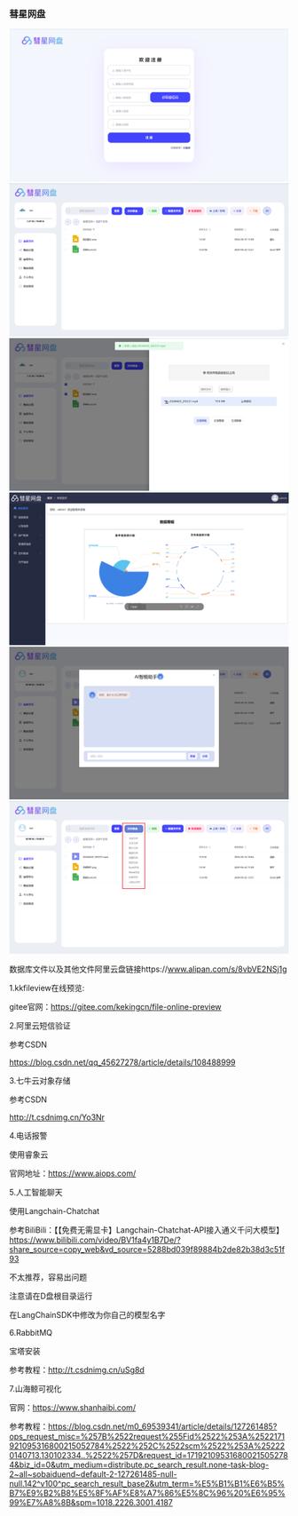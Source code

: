 ### 彗星网盘

![image](https://github.com/ComeTuan/comet-pan/blob/b58889ce526d642955d627a6a889eabe969c9b43/vue/src/assets/imgs/view1.png)
![image](https://github.com/ComeTuan/comet-pan/blob/b58889ce526d642955d627a6a889eabe969c9b43/vue/src/assets/imgs/view2.png)
![image](https://github.com/ComeTuan/comet-pan/blob/b58889ce526d642955d627a6a889eabe969c9b43/vue/src/assets/imgs/view3.png)
![image](https://github.com/ComeTuan/comet-pan/blob/b58889ce526d642955d627a6a889eabe969c9b43/vue/src/assets/imgs/view4.png)
![image](https://github.com/ComeTuan/comet-pan/blob/b58889ce526d642955d627a6a889eabe969c9b43/vue/src/assets/imgs/view5.png)
![image](https://github.com/ComeTuan/comet-pan/blob/b58889ce526d642955d627a6a889eabe969c9b43/vue/src/assets/imgs/view6.png)



数据库文件以及其他文件阿里云盘链接https://www.alipan.com/s/8vbVE2NSj1g

1.kkfileview在线预览:

gitee官网：https://gitee.com/kekingcn/file-online-preview

2.阿里云短信验证

参考CSDN

https://blog.csdn.net/qq_45627278/article/details/108488999

3.七牛云对象存储

参考CSDN

http://t.csdnimg.cn/Yo3Nr

4.电话报警

使用睿象云

官网地址：https://www.aiops.com/

5.人工智能聊天

使用Langchain-Chatchat

参考BiliBili：【【免费无需显卡】Langchain-Chatchat-API接入通义千问大模型】 https://www.bilibili.com/video/BV1fa4y1B7De/?share_source=copy_web&vd_source=5288bd039f89884b2de82b38d3c51f93

不太推荐，容易出问题

注意请在D盘根目录运行

在LangChainSDK中修改为你自己的模型名字

6.RabbitMQ

宝塔安装

参考教程：http://t.csdnimg.cn/uSg8d

7.山海鲸可视化

官网：https://www.shanhaibi.com/

参考教程：https://blog.csdn.net/m0_69539341/article/details/127261485?ops_request_misc=%257B%2522request%255Fid%2522%253A%2522171921095316800215052784%2522%252C%2522scm%2522%253A%252220140713.130102334..%2522%257D&request_id=171921095316800215052784&biz_id=0&utm_medium=distribute.pc_search_result.none-task-blog-2~all~sobaiduend~default-2-127261485-null-null.142^v100^pc_search_result_base2&utm_term=%E5%B1%B1%E6%B5%B7%E9%B2%B8%E5%8F%AF%E8%A7%86%E5%8C%96%20%E6%95%99%E7%A8%8B&spm=1018.2226.3001.4187

